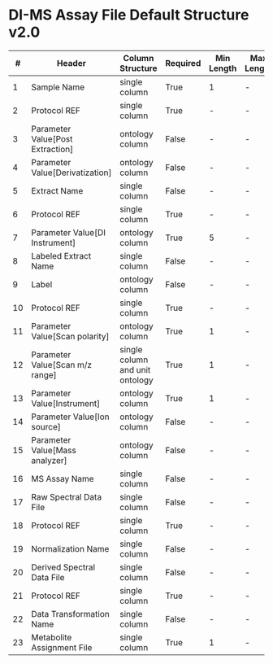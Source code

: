 # DI-MS Assay File Default Structure v2.0

| # |Header  | Column Structure  | Required | Min Length | Max Length | Description | Examples | Controlled Terms| Default Value  |
|---|--------|-------------------|----------|------------|------------|-------------|----------|-----------------|----------------|
| 1 | Sample Name | single column | True | 1 | - |  |  | [Controlled Terms](../../../docs/prioritised-control-lists/assay-control-lists/2_0/assay-file-DI-MS-2_0.md#sample-name-column) | |
| 2 | Protocol REF | single column | True | - | - |  |  | [Controlled Terms](../../../docs/prioritised-control-lists/assay-control-lists/2_0/assay-file-DI-MS-2_0.md#protocol-ref-column) | Extraction|
| 3 | Parameter Value[Post Extraction] | ontology column | False | - | - |  |  | [Controlled Terms](../../../docs/prioritised-control-lists/assay-control-lists/2_0/assay-file-DI-MS-2_0.md#parameter-valuepost-extraction-column) | |
| 4 | Parameter Value[Derivatization] | ontology column | False | - | - |  |  | [Controlled Terms](../../../docs/prioritised-control-lists/assay-control-lists/2_0/assay-file-DI-MS-2_0.md#parameter-valuederivatization-column) | |
| 5 | Extract Name | single column | False | - | - |  |  | [Controlled Terms](../../../docs/prioritised-control-lists/assay-control-lists/2_0/assay-file-DI-MS-2_0.md#extract-name-column) | |
| 6 | Protocol REF | single column | True | - | - |  |  | [Controlled Terms](../../../docs/prioritised-control-lists/assay-control-lists/2_0/assay-file-DI-MS-2_0.md#protocol-ref-column) | Direct infusion|
| 7 | Parameter Value[DI Instrument] | ontology column | True | 5 | - |  |  | [Controlled Terms](../../../docs/prioritised-control-lists/assay-control-lists/2_0/assay-file-DI-MS-2_0.md#parameter-valuedi-instrument-column) | |
| 8 | Labeled Extract Name | single column | False | - | - |  |  | [Controlled Terms](../../../docs/prioritised-control-lists/assay-control-lists/2_0/assay-file-DI-MS-2_0.md#labeled-extract-name-column) | |
| 9 | Label | ontology column | False | - | - |  |  | [Controlled Terms](../../../docs/prioritised-control-lists/assay-control-lists/2_0/assay-file-DI-MS-2_0.md#label-column) | |
| 10 | Protocol REF | single column | True | - | - |  |  | [Controlled Terms](../../../docs/prioritised-control-lists/assay-control-lists/2_0/assay-file-DI-MS-2_0.md#protocol-ref-column) | Mass spectrometry|
| 11 | Parameter Value[Scan polarity] | ontology column | True | 1 | - |  |  | [Controlled Terms](../../../docs/prioritised-control-lists/assay-control-lists/2_0/assay-file-DI-MS-2_0.md#parameter-valuescan-polarity-column) | |
| 12 | Parameter Value[Scan m/z range] | single column and unit ontology | True | 1 | - |  |  | [Controlled Terms](../../../docs/prioritised-control-lists/assay-control-lists/2_0/assay-file-DI-MS-2_0.md#parameter-valuescan-m/z-range-column) | |
| 13 | Parameter Value[Instrument] | ontology column | True | 1 | - |  |  | [Controlled Terms](../../../docs/prioritised-control-lists/assay-control-lists/2_0/assay-file-DI-MS-2_0.md#parameter-valueinstrument-column) | |
| 14 | Parameter Value[Ion source] | ontology column | False | - | - |  |  | [Controlled Terms](../../../docs/prioritised-control-lists/assay-control-lists/2_0/assay-file-DI-MS-2_0.md#parameter-valueion-source-column) | |
| 15 | Parameter Value[Mass analyzer] | ontology column | False | - | - |  |  | [Controlled Terms](../../../docs/prioritised-control-lists/assay-control-lists/2_0/assay-file-DI-MS-2_0.md#parameter-valuemass-analyzer-column) | |
| 16 | MS Assay Name | single column | False | - | - |  |  | [Controlled Terms](../../../docs/prioritised-control-lists/assay-control-lists/2_0/assay-file-DI-MS-2_0.md#ms-assay-name-column) | |
| 17 | Raw Spectral Data File | single column | False | - | - |  |  | [Controlled Terms](../../../docs/prioritised-control-lists/assay-control-lists/2_0/assay-file-DI-MS-2_0.md#raw-spectral-data-file-column) | |
| 18 | Protocol REF | single column | True | - | - |  |  | [Controlled Terms](../../../docs/prioritised-control-lists/assay-control-lists/2_0/assay-file-DI-MS-2_0.md#protocol-ref-column) | Data transformation|
| 19 | Normalization Name | single column | False | - | - |  |  | [Controlled Terms](../../../docs/prioritised-control-lists/assay-control-lists/2_0/assay-file-DI-MS-2_0.md#normalization-name-column) | |
| 20 | Derived Spectral Data File | single column | False | - | - |  |  | [Controlled Terms](../../../docs/prioritised-control-lists/assay-control-lists/2_0/assay-file-DI-MS-2_0.md#derived-spectral-data-file-column) | |
| 21 | Protocol REF | single column | True | - | - |  |  | [Controlled Terms](../../../docs/prioritised-control-lists/assay-control-lists/2_0/assay-file-DI-MS-2_0.md#protocol-ref-column) | Metabolite identification|
| 22 | Data Transformation Name | single column | False | - | - |  |  | [Controlled Terms](../../../docs/prioritised-control-lists/assay-control-lists/2_0/assay-file-DI-MS-2_0.md#data-transformation-name-column) | |
| 23 | Metabolite Assignment File | single column | True | 1 | - |  |  | [Controlled Terms](../../../docs/prioritised-control-lists/assay-control-lists/2_0/assay-file-DI-MS-2_0.md#metabolite-assignment-file-column) | |
